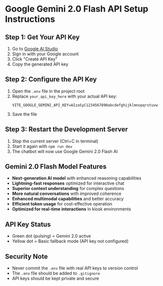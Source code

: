 # Google Gemini 2.0 Flash API Setup Instructions

## Step 1: Get Your API Key
1. Go to [Google AI Studio](https://aistudio.google.com/app/apikey)
2. Sign in with your Google account
3. Click "Create API Key"
4. Copy the generated API key

## Step 2: Configure the API Key
1. Open the `.env` file in the project root
2. Replace `your_api_key_here` with your actual API key:
   ```
   VITE_GOOGLE_GEMINI_API_KEY=AIzaSyC1234567890abcdefghijklmnopqrstuvwxyz
   ```
3. Save the file

## Step 3: Restart the Development Server
1. Stop the current server (Ctrl+C in terminal)
2. Start it again with `npm run dev`
3. The chatbot will now use Google Gemini 2.0 Flash AI

## Gemini 2.0 Flash Model Features
- **Next-generation AI model** with enhanced reasoning capabilities
- **Lightning-fast responses** optimized for interactive chat
- **Superior context understanding** for complex questions
- **More natural conversations** with improved coherence
- **Enhanced multimodal capabilities** and better accuracy
- **Efficient token usage** for cost-effective operation
- **Optimized for real-time interactions** in kiosk environments

## API Key Status
- Green dot (pulsing) = Gemini 2.0 active
- Yellow dot = Basic fallback mode (API key not configured)

## Security Note
- Never commit the `.env` file with real API keys to version control
- The `.env` file should be added to `.gitignore`
- API keys should be kept private and secure